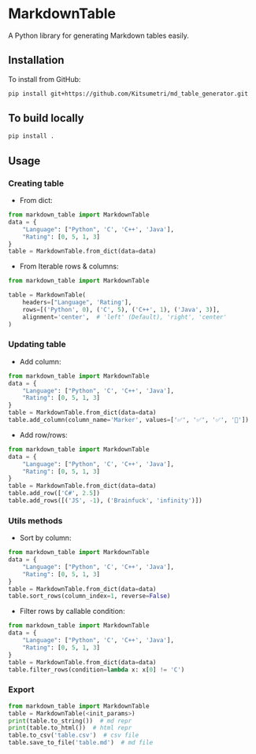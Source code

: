 # MarkdownTable

A Python library for generating Markdown tables easily.

## Installation

To install from GitHub:
```bash
pip install git+https://github.com/Kitsumetri/md_table_generator.git
```

## To build locally
```bash
pip install .
````


## Usage

### Creating table

* From dict:
```python
from markdown_table import MarkdownTable
data = {
    "Language": ["Python", 'C', 'C++', 'Java'],
    "Rating": [0, 5, 1, 3]
}
table = MarkdownTable.from_dict(data=data)
```

* From Iterable rows & columns:
```python
from markdown_table import MarkdownTable

table = MarkdownTable(
    headers=["Language", 'Rating'],
    rows=[('Python', 0), ('C', 5), ('C++', 1), ('Java', 3)],
    alignment='center',  # 'left' (Default), 'right', 'center'
)
```

### Updating table

* Add column:
```python
from markdown_table import MarkdownTable
data = {
    "Language": ["Python", 'C', 'C++', 'Java'],
    "Rating": [0, 5, 1, 3]
}
table = MarkdownTable.from_dict(data=data)
table.add_column(column_name='Marker', values=['✅', '✅', '✅', '🚫'])
```

* Add row/rows:
```python
from markdown_table import MarkdownTable
data = {
    "Language": ["Python", 'C', 'C++', 'Java'],
    "Rating": [0, 5, 1, 3]
}
table = MarkdownTable.from_dict(data=data)
table.add_row(['C#', 2.5])
table.add_rows([('JS', -1), ('Brainfuck', 'infinity')])
```

### Utils methods
* Sort by column:
```python
from markdown_table import MarkdownTable
data = {
    "Language": ["Python", 'C', 'C++', 'Java'],
    "Rating": [0, 5, 1, 3]
}
table = MarkdownTable.from_dict(data=data)
table.sort_rows(column_index=1, reverse=False)
```

* Filter rows by callable condition:
```python
from markdown_table import MarkdownTable
data = {
    "Language": ["Python", 'C', 'C++', 'Java'],
    "Rating": [0, 5, 1, 3]
}
table = MarkdownTable.from_dict(data=data)
table.filter_rows(condition=lambda x: x[0] != 'C')
```

### Export
```python
from markdown_table import MarkdownTable
table = MarkdownTable(<init_params>)
print(table.to_string())  # md repr
print(table.to_html())  # html repr
table.to_csv('table.csv')  # csv file
table.save_to_file('table.md')  # md file
```

